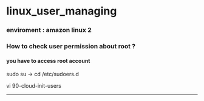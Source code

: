 # linux_user_managing 

### enviroment : amazon linux 2

### How to check user permission about root ?

#### you have to access root account

sudo su -> cd /etc/sudoers.d

vi 90-cloud-init-users

* * *




